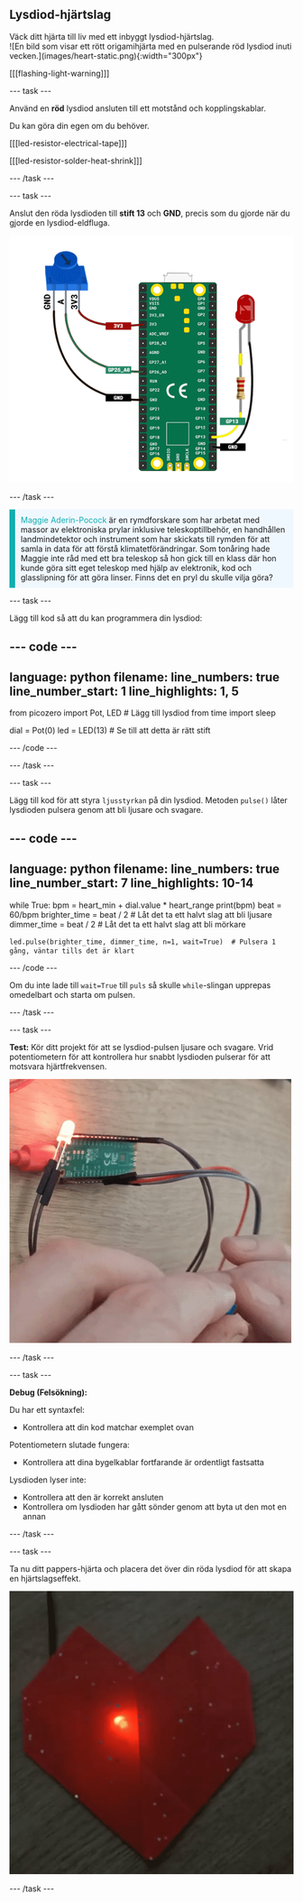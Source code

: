 ## Lysdiod-hjärtslag

<div style="display: flex; flex-wrap: wrap">
<div style="flex-basis: 200px; flex-grow: 1; margin-right: 15px;">
Väck ditt hjärta till liv med ett inbyggt lysdiod-hjärtslag.
</div>
<div>
![En bild som visar ett rött origamihjärta med en pulserande röd lysdiod inuti vecken.](images/heart-static.png){:width="300px"}
</div>
</div>

[[[flashing-light-warning]]]

--- task ---

Använd en **röd** lysdiod ansluten till ett motstånd och kopplingskablar.

Du kan göra din egen om du behöver.

[[[led-resistor-electrical-tape]]]

[[[led-resistor-solder-heat-shrink]]]

--- /task ---

--- task ---

Anslut den röda lysdioden till **stift 13** och **GND**, precis som du gjorde när du gjorde en lysdiod-eldfluga.

![En potentiometer och en röd lysdiod kopplade till en Raspberry Pi Pico. Ett motstånd är placerat i linje med det långa benet på lysdioden och GPIO-stift 13. Potentiometerns mittstift är anslutet till GPIO 26](images/pot-led-circuit.png)

--- /task ---

<p style="border-left: solid; border-width:10px; border-color: #0faeb0; background-color: aliceblue; padding: 10px;">
<span style="color: #0faeb0">Maggie Aderin-Pocock</span> är en rymdforskare som har arbetat med massor av elektroniska prylar inklusive teleskoptillbehör, en handhållen landmindetektor och instrument som har skickats till rymden för att samla in data för att förstå klimatetförändringar. Som tonåring hade Maggie inte råd med ett bra teleskop så hon gick till en klass där hon kunde göra sitt eget teleskop med hjälp av elektronik, kod och glasslipning för att göra linser. Finns det en pryl du skulle vilja göra?</p>

--- task ---

Lägg till kod så att du kan programmera din lysdiod:

--- code ---
---
language: python
filename: 
line_numbers: true
line_number_start: 1
line_highlights: 1, 5
---
from picozero import Pot, LED # Lägg till lysdiod
from time import sleep

dial = Pot(0)
led = LED(13) # Se till att detta är rätt stift

--- /code ---

--- /task ---

--- task ---

Lägg till kod för att styra `ljusstyrkan` på din lysdiod. Metoden `pulse()` låter lysdioden pulsera genom att bli ljusare och svagare.

--- code ---
---
language: python
filename: 
line_numbers: true
line_number_start: 7
line_highlights: 10-14
---
while True: 
    bpm = heart_min + dial.value * heart_range
    print(bpm)
    beat = 60/bpm
    brighter_time = beat / 2 # Låt det ta ett halvt slag att bli ljusare
    dimmer_time = beat / 2 # Låt det ta ett halvt slag att bli mörkare

    led.pulse(brighter_time, dimmer_time, n=1, wait=True)  # Pulsera 1 gång, väntar tills det är klart
--- /code ---

Om du inte lade till `wait=True` till `puls` så skulle `while`-slingan upprepas omedelbart och starta om pulsen.

--- /task ---

--- task ---

**Test:** Kör ditt projekt för att se lysdiod-pulsen ljusare och svagare. Vrid potentiometern för att kontrollera hur snabbt lysdioden pulserar för att motsvara hjärtfrekvensen.

![Animation som visar någon som vrider på potentiometern för att få lysdioden att pulsera på och av genom att vrida potentiometern för att ändra ljusstyrkan](images/pulse-test.gif)

--- /task ---

--- task ---

**Debug (Felsökning):**

Du har ett syntaxfel:
+ Kontrollera att din kod matchar exemplet ovan

Potentiometern slutade fungera:
+ Kontrollera att dina bygelkablar fortfarande är ordentligt fastsatta

Lysdioden lyser inte:
+ Kontrollera att den är korrekt ansluten
+ Kontrollera om lysdioden har gått sönder genom att byta ut den mot en annan

--- /task ---


--- task ---

Ta nu ditt pappers-hjärta och placera det över din röda lysdiod för att skapa en hjärtslagseffekt.

![Animation som visar lysdioden som pulserar genom pappers-hjärtat.](images/heartbeat.gif)

--- /task ---



